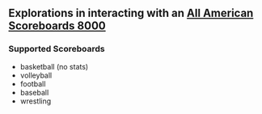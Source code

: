 ## Explorations in interacting with an [All American Scoreboards 8000](https://www.allamericanscoreboards.com/8000-series/)

### Supported Scoreboards
- basketball (no stats)
- volleyball
- football
- baseball
- wrestling